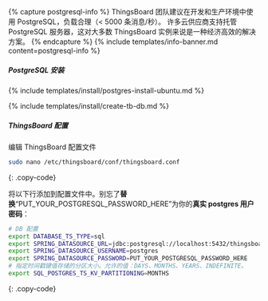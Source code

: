 {% capture postgresql-info %}
ThingsBoard 团队建议在开发和生产环境中使用 PostgreSQL，负载合理（< 5000 条消息/秒）。
许多云供应商支持托管 PostgreSQL 服务器，这对大多数 ThingsBoard 实例来说是一种经济高效的解决方案。
{% endcapture %}
{% include templates/info-banner.md content=postgresql-info %}

##### PostgreSQL 安装

{% include templates/install/postgres-install-ubuntu.md %}

{% include templates/install/create-tb-db.md %}

##### ThingsBoard 配置

编辑 ThingsBoard 配置文件

```bash 
sudo nano /etc/thingsboard/conf/thingsboard.conf
``` 
{: .copy-code}

将以下行添加到配置文件中。别忘了**替换**“PUT_YOUR_POSTGRESQL_PASSWORD_HERE”为你的**真实 postgres 用户密码**：

```bash
# DB 配置
export DATABASE_TS_TYPE=sql
export SPRING_DATASOURCE_URL=jdbc:postgresql://localhost:5432/thingsboard
export SPRING_DATASOURCE_USERNAME=postgres
export SPRING_DATASOURCE_PASSWORD=PUT_YOUR_POSTGRESQL_PASSWORD_HERE
# 指定时间戳键值存储的分区大小。允许的值：DAYS、MONTHS、YEARS、INDEFINITE。
export SQL_POSTGRES_TS_KV_PARTITIONING=MONTHS
```
{: .copy-code}